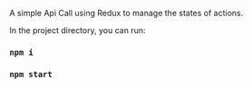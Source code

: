 A simple Api Call using Redux to manage the states of actions.

In the project directory, you can run:

### `npm i`
### `npm start`
